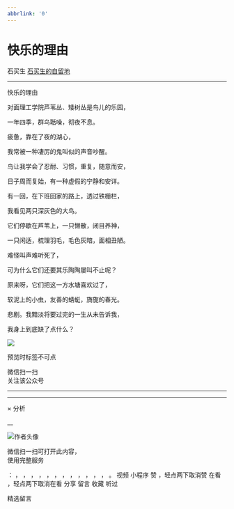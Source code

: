 ```yaml
---
abbrlink: '0'
---
```

#  快乐的理由

石买生  [ 石买生的自留地 ](javascript:void\(0\);)

__ _ _ _ _

快乐的理由

对面理工学院芦苇丛、矮树丛是鸟儿的乐园，

一年四季，群鸟聒噪，彻夜不息。

疲惫，靠在了夜的湖心，

我常被一种凄厉的鬼叫似的声音吵醒。

鸟让我学会了忍耐、习惯，重复，随意而安，

日子周而复始，有一种虚假的宁静和安详。

有一回，在下班回家的路上，透过铁栅栏，

我看见两只深灰色的大鸟。

它们停歇在芦苇上，一只懒散，闭目养神，

一只闲适，梳理羽毛，毛色灰暗，面相丑陋。

难怪叫声难听死了，

可为什么它们还要其乐陶陶屡叫不止呢？

原来呀，它们把这一方水塘喜欢过了，

软泥上的小虫，友善的蜻蜓，旖旎的春光。

悲剧。我黯淡将要过完的一生从未告诉我，

我身上到底缺了点什么？

![](http://mmbiz.qpic.cn/mmbiz_jpg/hVNLue76Ehiclr5QRU9UwaTXjr1ekkxmHtDVxVRcshXhPZQ7Fmu3y5fFtzuy0O0wfCCuU9yWZZncBXY3zibIWNaA/0?wx_fmt=jpeg)

  

预览时标签不可点

微信扫一扫  
关注该公众号





****



****



×  分析

__

![作者头像](http://mmbiz.qpic.cn/mmbiz_png/hVNLue76EhibricgkQZeT964ria54dgJkqVBX9ibyvn7PmGOltlupHdVshOibeQZDSypqiaIBNKdw8cwXfXfBZkPVgVg/0?wx_fmt=png)

微信扫一扫可打开此内容，  
使用完整服务

：  ，  ，  ，  ，  ，  ，  ，  ，  ，  ，  ，  ，  。  视频  小程序  赞  ，轻点两下取消赞  在看  ，轻点两下取消在看
分享  留言  收藏  听过

精选留言

